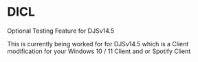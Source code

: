 # DICL
Optional Testing Feature for DJSv14.5



This is currently being worked for for DJSv14.5 which is a Client modification for your Windows 10 / 11 Client and or Spotify Client
